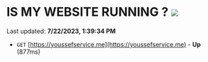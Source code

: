 # IS MY WEBSITE RUNNING ? [![](https://img.shields.io/static/v1?label=Sponsor&message=%E2%9D%A4&logo=GitHub&color=%23fe8e86)](https://github.com/sponsors/<username>)

Last updated: **7/22/2023, 1:39:34 PM**

- `GET` [https://youssefservice.me](https://youssefservice.me) - **Up** (877ms)
